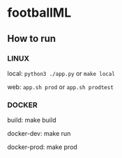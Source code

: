 # footballML

## How to run

### LINUX

local: `python3 ./app.py` or `make local`

web: `app.sh prod` or `app.sh prodtest`

### DOCKER

build: make build

docker-dev: make run

docker-prod: make prod
